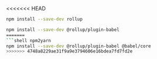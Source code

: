 <<<<<<< HEAD
```sh
npm install --save-dev rollup
```

```sh
npm install --save-dev @rollup/plugin-babel
=======
```shell npm2yarn
npm install --save-dev @rollup/plugin-babel @babel/core
>>>>>>> 4748a8229ae31f9a9e3794606e16bdea7fd7fd2e
```
